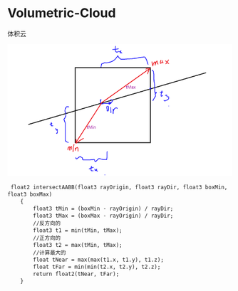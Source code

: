 # Volumetric-Cloud
体积云

![AABB检测](https://github.com/2722183335/Volumetric-Cloud/blob/main/src/img/aabb1.png?raw=true)

``` shader
 float2 intersectAABB(float3 rayOrigin, float3 rayDir, float3 boxMin, float3 boxMax)
    {
        float3 tMin = (boxMin - rayOrigin) / rayDir;
        float3 tMax = (boxMax - rayOrigin) / rayDir;
        //反方向的
        float3 t1 = min(tMin, tMax);
        //正方向的
        float3 t2 = max(tMin, tMax);
        //计算最大的
        float tNear = max(max(t1.x, t1.y), t1.z);
        float tFar = min(min(t2.x, t2.y), t2.z);
        return float2(tNear, tFar);
    }
```

